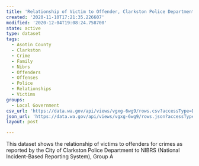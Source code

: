 ```yaml
---
title: 'Relationship of Victim to Offender, Clarkston Police Department'
created: '2020-11-10T17:21:35.226607'
modified: '2020-12-04T19:08:24.758700'
state: active
type: dataset
tags:
  - Asotin County
  - Clarkston
  - Crime
  - Family
  - Nibrs
  - Offenders
  - Offenses
  - Police
  - Relationships
  - Victims
groups:
  - Local Government
csv_url: 'https://data.wa.gov/api/views/vgxg-6wg9/rows.csv?accessType=DOWNLOAD'
json_url: 'https://data.wa.gov/api/views/vgxg-6wg9/rows.json?accessType=DOWNLOAD'
layout: post

---
```

This dataset shows the relationship of victims to offenders for crimes as reported by the City of Clarkston Police Department to NIBRS (National Incident-Based Reporting System), Group A
